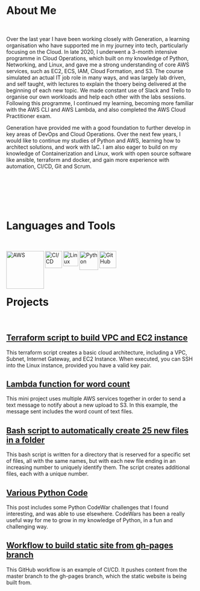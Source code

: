 # About Me
&nbsp;

Over the last year I have been working closely with Generation, a learning organisation who have supported me in my journey into tech, particularly focusing on the Cloud. In late 2020, I underwent a 3-month intensive programme in Cloud Operations, which built on my knowledge of Python, Networking, and Linux, and gave me a strong understanding of core AWS services, such as EC2, ECS, IAM, Cloud Formation, and S3. The course simulated an actual IT job role in many ways, and was largely lab driven, and self taught, with lectures to explain the thoery being delivered at the beginning of each new topic. We made constant use of Slack and Trello to organise our own workloads and help each other with the labs sessions. Following this programme, I continued my learning, becoming more familiar with the AWS CLI and AWS Lambda, and also completed the AWS Cloud Practitioner exam. 

Generation have provided me with a good foundation to further develop in key areas of DevOps and Cloud Operations. Over the next few years, I would like to continue my studies of Python and AWS, learning how to architect solutions, and work with IaC. I am also eager to build on my knowledge of Containerization and Linux, work with open source software like ansible, terraform and docker, and gain more experience with automation, CI/CD, Git and Scrum.
 
&nbsp;

&nbsp;

&nbsp;

# Languages and Tools
&nbsp;

[<img align="left" alt="AWS" width="100px" src="https://attckcom-production.s3.amazonaws.com/uploads/2017/03/aws-white.png" />](https://kasimakhtar.github.io/kasimakhtar/lambda-function.html)

[<img align="left" alt="CI/CD" width="45px" src="https://tech.jumia.com/img/posts/diagram-01.png" />](https://kasimakhtar.github.io/kasimakhtar/CI-CD-workflow.html)

[<img align="left" alt="Linux" width="40px" src="https://daveden.files.wordpress.com/2013/02/tux_inverted.jpg" />](https://kasimakhtar.github.io/kasimakhtar/file_creator.html)

[<img align="left" alt="Python" width="50px" src="https://www.rogerperkin.co.uk/wp-content/uploads/2016/12/python-transparent-logo.png" />](https://kasimakhtar.github.io/kasimakhtar/python-series.html)

[<img align="left" alt="GitHub" width="45px" src="https://www.shareicon.net/data/2015/09/15/101512_logo_512x512.png" />](https://github.com/kasimakhtar/KasimAkhtar)
&nbsp;

&nbsp;

&nbsp;

# Projects

&nbsp;
## [Terraform script to build VPC and EC2 instance](https://kasimakhtar.github.io/kasimakhtar/simple-terraform.html)
This terraform script creates a basic cloud architecture, including a VPC, Subnet, Internet Gateway, and EC2 Instance. When executed, you can SSH into the Linux instance, provided you have a valid key pair.
&nbsp;
## [Lambda function for word count](https://kasimakhtar.github.io/kasimakhtar/lambda-function.html)
This mini project uses multiple AWS services together in order to send a text message to notify about a new upload to S3. In this example, the message sent includes the word count of text files.
&nbsp;
## [Bash script to automatically create 25 new files in a folder](https://kasimakhtar.github.io/kasimakhtar/file_creator.html)
This bash script is written for a directory that is reserved for a specific set of files, all with the same names, but with each new file ending in an increasing number to uniquely identify them. The script creates additional files, each with a unique number.
&nbsp;
## [Various Python Code](https://kasimakhtar.github.io/kasimakhtar/python-series.html)
This post includes some Python CodeWar challenges that I found interesting, and was able to use elsewhere. CodeWars has been a really useful way for me to grow in my knowledge of Python, in a fun and challenging way.
&nbsp;
## [Workflow to build static site from gh-pages branch](https://kasimakhtar.github.io/kasimakhtar/CI-CD-workflow.html)
This GitHub workflow is an example of CI/CD. It pushes content from the master branch to the gh-pages branch, which the static website is being built from.
